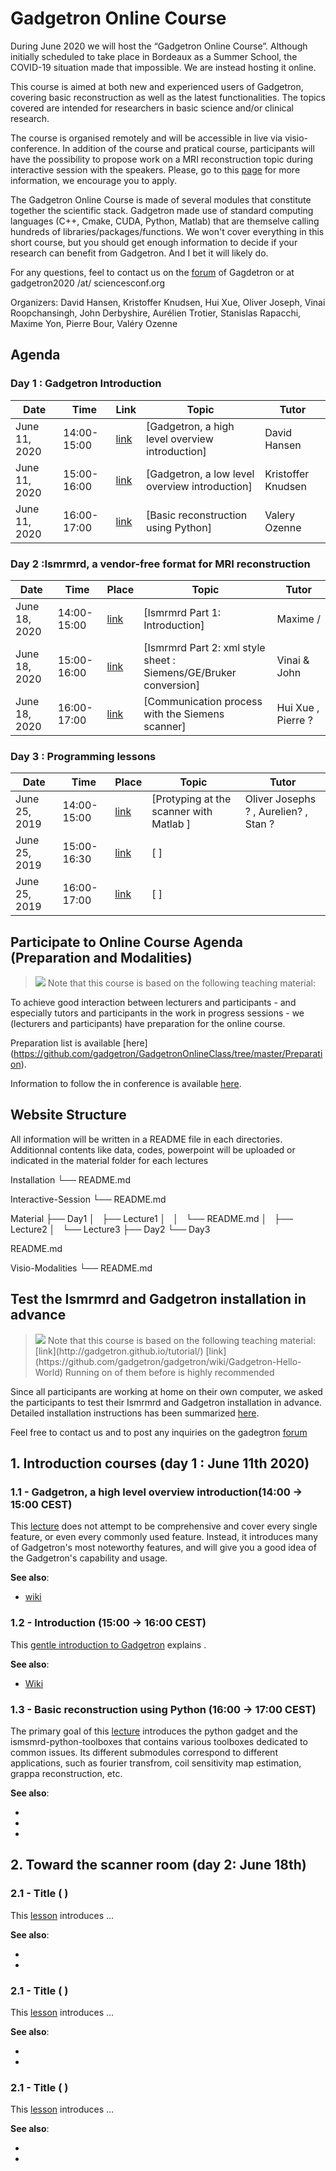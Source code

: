 # Gadgetron Online Course

During June 2020 we will host the “Gadgetron Online Course”. Although initially scheduled to take place in Bordeaux as a Summer School, the COVID-19 situation made that impossible. We are instead hosting it online.
 

This course is aimed at both new and experienced users of Gadgetron, covering basic reconstruction as well as the latest functionalities. The topics covered are intended for researchers in basic science and/or clinical research. 


The course is organised remotely and will be accessible in live via visio-conference. In addition of the course and pratical course, participants will have the possibility to propose work on a MRI reconstruction topic during interactive session with the speakers. Please, go to this [page](https://github.com/gadgetron/GadgetronOnlineClass/tree/master/Interactive-Sessions) for more information, we encourage you to apply.


The Gadgetron Online Course is made of several modules that constitute together the scientific stack. Gadgetron made use of standard computing languages (C++, Cmake, CUDA, Python, Matlab) that are themselve calling hundreds of libraries/packages/functions. We won't cover everything in this short course, but you should get enough information to decide if your research can benefit from Gadgetron. And I bet it will likely do.


For any questions, feel to contact us on the [forum](https://groups.google.com/forum/#!forum/gadgetron) of Gagdetron or at gadgetron2020 /at/ sciencesconf.org


Organizers: David Hansen, Kristoffer Knudsen, Hui Xue, Oliver Joseph, Vinai Roopchansingh, John Derbyshire, Aurélien Trotier, Stanislas Rapacchi, Maxime Yon, Pierre Bour, Valéry Ozenne



## Agenda

### Day 1 : Gadgetron Introduction

Date  | Time | Link | Topic | Tutor
----- | ---- | ----- | ----- | -----
June 11, 2020 | 14:00-15:00 | [link](https://github.com/gadgetron/GadgetronOnlineClass/tree/master/Material/Day1/Lecture1) | [Gadgetron, a high level overview introduction] | David Hansen
June 11, 2020 | 15:00-16:00 | [link](https://github.com/gadgetron/GadgetronOnlineClass/tree/master/Material/Day1/Lecture2) | [Gadgetron, a low level overview introduction] | Kristoffer Knudsen
June 11, 2020 | 16:00-17:00 | [link](https://github.com/gadgetron/GadgetronOnlineClass/tree/master/Material/Day1/Lecture3) | [Basic reconstruction using Python] | Valery Ozenne

### Day 2 :Ismrmrd, a vendor-free format for MRI reconstruction

Date  | Time | Place | Topic | Tutor
----- | ---- | ----- | ----- | -----
June 18, 2020 | 14:00-15:00 | [link](https://github.com/gadgetron/GadgetronOnlineClass/tree/master/Material/Day2/Lecture1) | [Ismrmrd Part 1: Introduction] | Maxime / 
June 18, 2020 | 15:00-16:00 | [link](https://github.com/gadgetron/GadgetronOnlineClass/tree/master/Material/Day2/Lecture2) | [Ismrmrd Part 2: xml style sheet : Siemens/GE/Bruker conversion] | Vinai & John
June 18, 2020 | 16:00-17:00 | [link](https://github.com/gadgetron/GadgetronOnlineClass/tree/master/Material/Day2/Lecture3) | [Communication process with the Siemens scanner] | Hui Xue , Pierre ? 

### Day 3 : Programming lessons

Date  | Time | Place | Topic | Tutor
----- | ---- | ----- | ----- | -----
June 25, 2019 | 14:00-15:00 | [link](https://link) | [Protyping at the scanner with Matlab ] | Oliver Josephs ? , Aurelien? , Stan  ? 
June 25, 2019 | 15:00-16:30 | [link](https://link) | [ ] |  
June 25, 2019 | 16:00-17:00 | [link](https://link) | [ ] |  


## Participate to Online Course Agenda (Preparation and Modalities)

> <img src="https://img.shields.io/badge/-_Warning-orange.svg?style=flat-square"/>
> Note that this course is based on the following teaching material: 

To achieve good interaction between lecturers and participants - and especially tutors and participants in the work in progress sessions - we (lecturers and participants) have preparation for the online course. 

Preparation list is available [here] (https://github.com/gadgetron/GadgetronOnlineClass/tree/master/Preparation).

Information to follow the in conference is available [here](https://github.com/gadgetron/GadgetronOnlineClass/tree/master/Interactive-Session). 	


## Website Structure

All information will be written in a README file in each directories. Additionnal contents like data, codes, powerpoint will be uploaded or indicated in the material folder for each lectures 

Installation
└── README.md

Interactive-Session
└── README.md

Material
├── Day1
│   ├── Lecture1
│   │   └── README.md
│   ├── Lecture2
│   └── Lecture3
├── Day2
└── Day3

README.md 

Visio-Modalities
└── README.md


## Test the Ismrmrd and Gadgetron installation in advance

> <img src="https://img.shields.io/badge/-_Warning-orange.svg?style=flat-square"/>
> Note that this course is based on the following teaching material: 
> [link](http://gadgetron.github.io/tutorial/) 
> [link](https://github.com/gadgetron/gadgetron/wiki/Gadgetron-Hello-World)
> Running on of them before is highly recommended

Since all participants are working at home on their own computer, we asked the participants to test their Ismrmrd and Gadgetron installation in advance. 
Detailed installation instructions has been summarized [here](https://github.com/gadgetron/GadgetronOnlineClass/tree/master/Installation).  

Feel free to contact us and to post any inquiries on the gadegtron [forum](https://groups.google.com/forum/#!forum/gadgetron)

## 1. Introduction courses (day 1 : June 11th 2020)

### 1.1 - Gadgetron, a high level overview introduction(14:00 -> 15:00 CEST)

This [lecture](introduction-part1.md) does not attempt to be comprehensive and cover every single feature, or even every commonly used feature. Instead, it introduces many of Gadgetron's most
noteworthy features, and will give you a good idea of the Gadgetron's capability and
usage.

**See also**:

 * [wiki](https://github.com/gadgetron/gadgetron/wiki/Gadgetron-Gadgets)


### 1.2 - Introduction (15:00 -> 16:00 CEST)

This [gentle introduction to Gadgetron](introduction-part1.md) explains .

**See also**:

 * [Wiki](https://github.com/gadgetron/gadgetron/wiki/Gadgetron-Streaming-Architecture)

### 1.3 - Basic reconstruction using Python  (16:00 -> 17:00 CEST)

The primary goal of this [lecture](https://github.com/gadgetron/GadgetronOnlineClass/tree/master/Material/Day1/Lecture3) introduces the python gadget and the ismsmrd-python-toolboxes
 that contains various toolboxes dedicated to common issues. Its different submodules correspond to different applications, such as fourier transfrom, coil sensitivity map estimation, grappa reconstruction, etc.

**See also**:

  * []()
  * []()
  * []()



## 2. Toward the scanner room  (day 2: June 18th)

### 2.1 - Title  (  )

This [lesson]() introduces ...

**See also**:

  * [ ]( )
  * [ ]( )


### 2.1 - Title  (  )

This [lesson]() introduces ...

**See also**:

  * [ ]( )
  * [ ]( )


### 2.1 - Title  (  )

This [lesson]() introduces ...

**See also**:

  * [ ]( )
  * [ ]( )











<!----------------------------- External links ------------------------------->
[Python]:     http://www.python.org
[Numpy]:      http://www.numpy.org
[Scipy]:      http://www.scipy.org
[Matplotlib]: http://matplotlib.org
[Git]:        https://git-scm.com



<!---------------------------------------------------------------------------->
